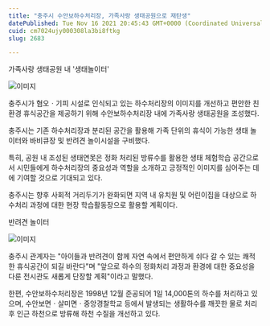 ```yaml
---
title: "충주시 수안보하수처리장, 가족사랑 생태공원으로 재탄생"
datePublished: Tue Nov 16 2021 20:45:43 GMT+0000 (Coordinated Universal Time)
cuid: cm7024ujy000308la3bi8ftkg
slug: 2683

---
```



가족사랑 생태공원 내 '생태놀이터'

![이미지](https://cdn.hashnode.com/res/hashnode/image/upload/v1739252667279/4c314168-8462-483e-9375-5c03ba399afb.jpeg)

충주시가 혐오ㆍ기피 시설로 인식되고 있는 하수처리장의 이미지를 개선하고 편안한 친환경 휴식공간을 제공하기 위해 수안보하수처리장 내에 가족사랑 생태공원을 조성했다.

충주시는 기존 하수처리장과 분리된 공간을 활용해 가족 단위의 휴식이 가능한 생태 놀이터와 바비큐장 및 반려견 놀이시설을 구비했다.

특히, 공원 내 조성된 생태연못은 정화 처리된 방류수를 활용한 생태 체험학습 공간으로서 시민들에게 하수처리장의 중요성과 역할을 소개하고 긍정적인 이미지를 심어주는 데에 기여할 것으로 기대되고 있다.

충주시는 향후 사회적 거리두기가 완화되면 지역 내 유치원 및 어린이집을 대상으로 하수처리 과정에 대한 현장 학습활동장으로 활용할 계획이다.

반려견 놀이터

![이미지](https://cdn.hashnode.com/res/hashnode/image/upload/v1739252669896/ea5aa8e2-725f-4cda-8a02-a9bdb69bcc7a.jpeg)

충주시 관계자는 "아이들과 반려견이 함께 자연 속에서 편안하게 쉬다 갈 수 있는 쾌적한 휴식공간이 되길 바란다"며 "앞으로 하수의 정화처리 과정과 환경에 대한 중요성을 다룬 전시관도 새롭게 단장할 계획"이라고 말했다.

한편, 수안보하수처리장은 1998년 12월 준공되어 1일 14,000톤의 하수를 처리하고 있으며, 수안보면ㆍ살미면ㆍ중앙경찰학교 등에서 발생되는 생활하수를 깨끗한 물로 처리 후 인근 하천으로 방류해 하천 수질을 개선하고 있다.